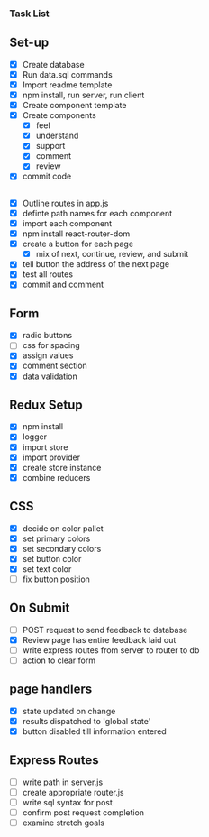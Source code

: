 ### Task List ###

## Set-up ##

- [x] Create database
- [x] Run data.sql commands
- [x] Import readme template
- [x] npm install, run server, run client
- [x] Create component template
- [x] Create components 
    - [x] feel
    - [x] understand
    - [x] support
    - [x] comment
    - [x] review
- [x] commit code

## <Routes /> ##
- [x] Outline routes in app.js
- [x] definte path names for each component
- [x] import each component
- [x] npm install react-router-dom
- [x] create a button for each page
    - [x] mix of next, continue, review, and submit
- [x] tell button the address of the next page
- [x] test all routes
- [x] commit and comment

## Form ##
- [x] radio buttons
- [ ] css for spacing
- [x] assign values
- [x] comment section 
- [x] data validation

## Redux Setup ##
- [x] npm install
- [x] logger
- [x] import store
- [x] import provider
- [x] create store instance
- [x] combine reducers

## CSS ##
- [x] decide on color pallet
- [x] set primary colors
- [x] set secondary colors
- [x] set button color
- [x] set text color
- [ ] fix button position

## On Submit ##
- [ ] POST request to send feedback to database
- [x] Review page has entire feedback laid out
- [ ] write express routes from server to router to db
- [ ] action to clear form

## page handlers ##
- [x] state updated on change
- [x] results dispatched to 'global state'
- [x] button disabled till information entered 

## Express Routes ##
- [ ] write path in server.js
- [ ] create appropriate router.js
- [ ] write sql syntax for post
- [ ] confirm post request completion
- [ ] examine stretch goals
